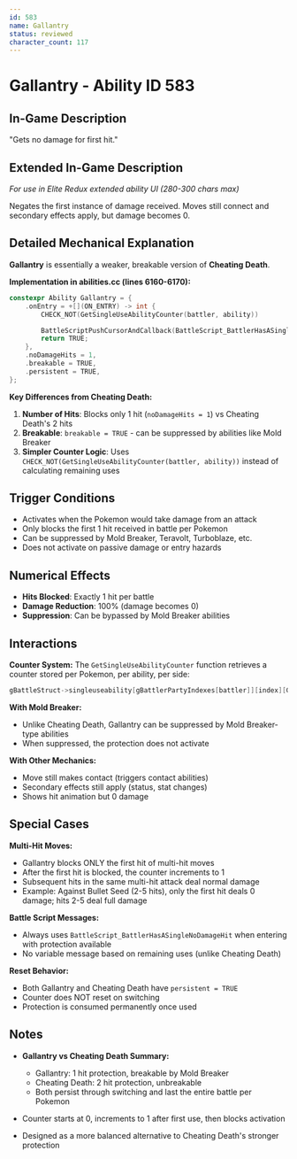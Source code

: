 ```yaml
---
id: 583
name: Gallantry
status: reviewed
character_count: 117
---
```


# Gallantry - Ability ID 583

## In-Game Description
"Gets no damage for first hit."

## Extended In-Game Description
*For use in Elite Redux extended ability UI (280-300 chars max)*

Negates the first instance of damage received. Moves still connect and secondary effects apply, but damage becomes 0.

## Detailed Mechanical Explanation

**Gallantry** is essentially a weaker, breakable version of **Cheating Death**.

**Implementation in abilities.cc (lines 6160-6170):**
```cpp
constexpr Ability Gallantry = {
    .onEntry = +[](ON_ENTRY) -> int {
        CHECK_NOT(GetSingleUseAbilityCounter(battler, ability))

        BattleScriptPushCursorAndCallback(BattleScript_BattlerHasASingleNoDamageHit);
        return TRUE;
    },
    .noDamageHits = 1,
    .breakable = TRUE,
    .persistent = TRUE,
};
```

**Key Differences from Cheating Death:**
1. **Number of Hits**: Blocks only 1 hit (`noDamageHits = 1`) vs Cheating Death's 2 hits
2. **Breakable**: `breakable = TRUE` - can be suppressed by abilities like Mold Breaker
3. **Simpler Counter Logic**: Uses `CHECK_NOT(GetSingleUseAbilityCounter(battler, ability))` instead of calculating remaining uses

## Trigger Conditions

- Activates when the Pokemon would take damage from an attack
- Only blocks the first 1 hit received in battle per Pokemon
- Can be suppressed by Mold Breaker, Teravolt, Turboblaze, etc.
- Does not activate on passive damage or entry hazards

## Numerical Effects

- **Hits Blocked**: Exactly 1 hit per battle
- **Damage Reduction**: 100% (damage becomes 0)
- **Suppression**: Can be bypassed by Mold Breaker abilities

## Interactions

**Counter System:**
The `GetSingleUseAbilityCounter` function retrieves a counter stored per Pokemon, per ability, per side:
```cpp
gBattleStruct->singleuseability[gBattlerPartyIndexes[battler]][index][GetBattlerSide(battler)]
```

**With Mold Breaker:**
- Unlike Cheating Death, Gallantry can be suppressed by Mold Breaker-type abilities
- When suppressed, the protection does not activate

**With Other Mechanics:**
- Move still makes contact (triggers contact abilities)
- Secondary effects still apply (status, stat changes)
- Shows hit animation but 0 damage

## Special Cases

**Multi-Hit Moves:**
- Gallantry blocks ONLY the first hit of multi-hit moves
- After the first hit is blocked, the counter increments to 1
- Subsequent hits in the same multi-hit attack deal normal damage
- Example: Against Bullet Seed (2-5 hits), only the first hit deals 0 damage; hits 2-5 deal full damage

**Battle Script Messages:**
- Always uses `BattleScript_BattlerHasASingleNoDamageHit` when entering with protection available
- No variable message based on remaining uses (unlike Cheating Death)

**Reset Behavior:**
- Both Gallantry and Cheating Death have `persistent = TRUE`
- Counter does NOT reset on switching
- Protection is consumed permanently once used

## Notes

- **Gallantry vs Cheating Death Summary:**
  - Gallantry: 1 hit protection, breakable by Mold Breaker
  - Cheating Death: 2 hit protection, unbreakable
  - Both persist through switching and last the entire battle per Pokemon

- Counter starts at 0, increments to 1 after first use, then blocks activation
- Designed as a more balanced alternative to Cheating Death's stronger protection
